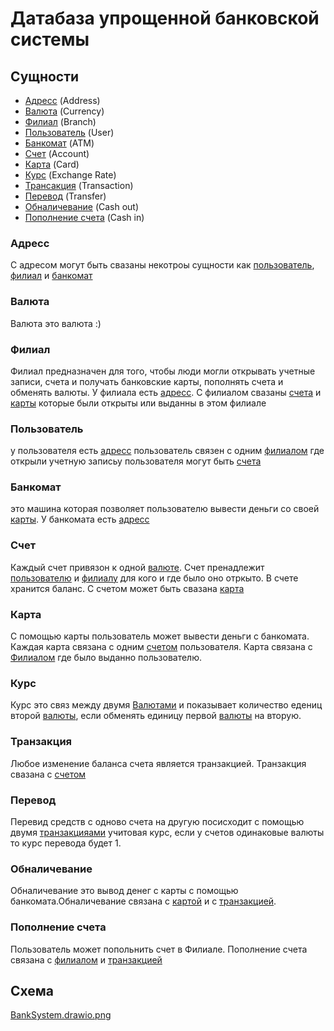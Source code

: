 # Датабаза упрощенной банковской системы

## Сущности

* [Адресс](#address)            (Address)
* [Валюта](#currency)           (Currency)
* [Филиал](#branch)             (Branch)
* [Пользователь](#user)         (User)
* [Банкомат](#atm)              (ATM)
* [Счет](#account)              (Account)
* [Карта](#card)                (Card)
* [Курс](#exchange-rate)        (Exchange Rate)
* [Трансакция](#transaction)    (Transaction)
* [Перевод](#transfer)          (Transfer)
* [Обналичевание](#cash-out)    (Cash out)
* [Пополнение счета](#cash-in)  (Cash in)

### <a id="address">Адресс</a>

С адресом могут быть свазаны некотроы сущности как [пользователь](#user), [филиал](#branch)
и [банкомат](#atm)

### <a id="currency">Валютa</a>

Валюта это валюта :)

### <a id="branch">Филиал</a>

Филиал предназначен для того, чтобы люди могли открывать учетные записи, счета и получать банковские карты, пополнять
счета и обменять валюты. У филиала есть [адресс](#address). С филиалом свазаны [счета](#account)
и [карты](#card) которые были открыты или выданны в этом филиале

### <a id="user">Пользователь</a>

у пользователя есть [адресс](#address) пользователь связен с одним [филиалом](#branch) где открыли учетную
записьу пользователя могут быть [счета](#account)

### <a id="atm">Банкомат</a>

это машина которая позволяет пользователю вывести деньги со своей [карты](#card). У банкомата
есть [адресс](#address)

### <a id="account">Счет</a>

Каждый счет привязон к одной [валюте](#currency). Счет пренадлежит [пользователю](#user)
и [филиалу](#branch) для кого и где было оно отркыто. В счете хранится баланс. С счетом может быть
свазана [карта](#card)

### <a id="card">Карта</a>

С помощью карты пользователь может вывести деньги с банкомата. Каждая карта связана с одним [счетом](#address)
пользователя. Карта связана с [Филиалом](#branch) где было выданно пользователю.

### <a id="exchange-rate">Курс</a>

Курс это связ между двумя [Валютами](#currency) и показывает количество едениц второй [валюты](#currency), если обменять
единицу первой [валюты](#currency) на вторую.

### <a id="transaction">Транзакция</a>

Любое изменение баланса счета является транзакцией. Транзакция свазана с [счетом](#account)

### <a id="transfer">Перевод</a>

Перевид средств с одново счета на другую посисходит с помощью двумя [транзакцияами](#transaction) учитовая курс,
если у счетов одинаковые валюты то курс перевода будет 1.

### <a id="cash-out">Обналичевание</a>

Обналичевание это вывод денег с карты с помощью банкомата.Обналичевание связана с [картой](#card) и
с [транзакцией](#transaction).

### <a id="cash-in">Пополнение счета</a>

Пользователь может попольнить счет в Филиале. Пополнение счета связана с [филиалом](#branch)
и [транзакцией](#transaction)

## Схема

[BankSystem.drawio.png](https://github.com/samhakobian4/db-design/blob/main/BankSystem.drawio.png)
